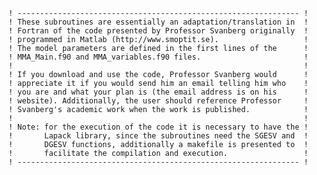     ! --------------------------------------------------------------- !
    ! These subroutines are essentially an adaptation/translation in  !
    ! Fortran of the code presented by Professor Svanberg originally  !
    ! programmed in Matlab (http://www.smoptit.se).                   !
    ! The model parameters are defined in the first lines of the      !
    ! MMA_Main.f90 and MMA_variables.f90 files.                       !
    !                                                                 !
    ! If you download and use the code, Professor Svanberg would      !
    ! appreciate it if you would send him an email telling him who    !
    ! you are and what your plan is (the email address is on his      !
    ! website). Additionally, the user should reference Professor     !
    ! Svanberg's academic work when the work is published.            !
    !                                                                 !
    ! Note: for the execution of the code it is necessary to have the !
    !       Lapack library, since the subroutines need the SGESV and  !
    !       DGESV functions, additionally a makefile is presented to  !
    !       facilitate the compilation and execution.                 !
    ! --------------------------------------------------------------- !
